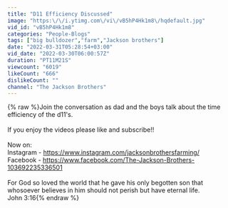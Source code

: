 ```yaml
---
title: "D11 Efficiency Discussed"
image: "https:\/\/i.ytimg.com\/vi\/vB5hP4Hk1m8\/hqdefault.jpg"
vid_id: "vB5hP4Hk1m8"
categories: "People-Blogs"
tags: ["big bulldozer","farm","Jackson brothers"]
date: "2022-03-31T05:28:54+03:00"
vid_date: "2022-03-30T06:00:57Z"
duration: "PT11M21S"
viewcount: "6019"
likeCount: "666"
dislikeCount: ""
channel: "The Jackson Brothers"
---
```

{% raw %}Join the conversation as dad and the boys talk about the time efficiency of the d11's.<br /><br />If you enjoy the videos please like and subscribe!!<br /><br />Now on:<br />Instagram - <a rel="nofollow" target="blank" href="https://www.instagram.com/jacksonbrothersfarming/">https://www.instagram.com/jacksonbrothersfarming/</a><br />Facebook - <a rel="nofollow" target="blank" href="https://www.facebook.com/The-Jackson-Brothers-103692235336501">https://www.facebook.com/The-Jackson-Brothers-103692235336501</a><br /><br />For God so loved the world that he gave his only begotten son that whosoever believes in him should not perish but have eternal life. <br />John 3:16{% endraw %}
